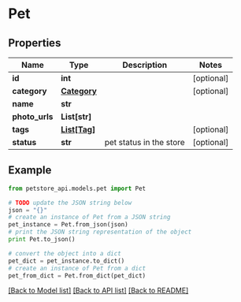 # Pet


## Properties
Name | Type | Description | Notes
------------ | ------------- | ------------- | -------------
**id** | **int** |  | [optional] 
**category** | [**Category**](Category.md) |  | [optional] 
**name** | **str** |  | 
**photo_urls** | **List[str]** |  | 
**tags** | [**List[Tag]**](Tag.md) |  | [optional] 
**status** | **str** | pet status in the store | [optional] 

## Example

```python
from petstore_api.models.pet import Pet

# TODO update the JSON string below
json = "{}"
# create an instance of Pet from a JSON string
pet_instance = Pet.from_json(json)
# print the JSON string representation of the object
print Pet.to_json()

# convert the object into a dict
pet_dict = pet_instance.to_dict()
# create an instance of Pet from a dict
pet_from_dict = Pet.from_dict(pet_dict)
```
[[Back to Model list]](../README.md#documentation-for-models) [[Back to API list]](../README.md#documentation-for-api-endpoints) [[Back to README]](../README.md)


